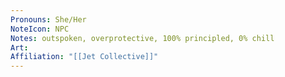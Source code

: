 ```yaml
---
Pronouns: She/Her
NoteIcon: NPC
Notes: outspoken, overprotective, 100% principled, 0% chill
Art: 
Affiliation: "[[Jet Collective]]"
---
```

